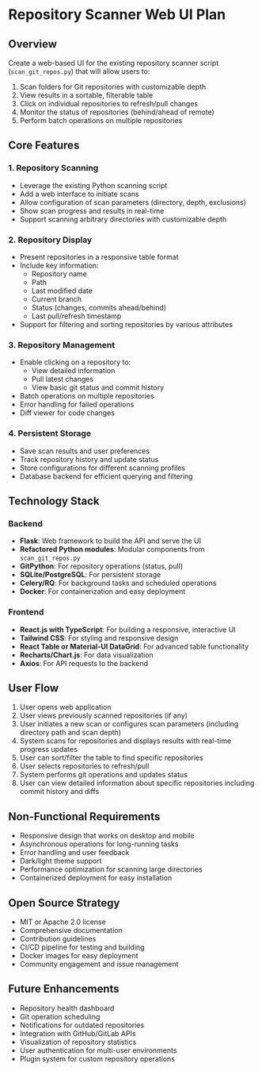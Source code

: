 # Repository Scanner Web UI Plan

## Overview
Create a web-based UI for the existing repository scanner script (`scan_git_repos.py`) that will allow users to:
1. Scan folders for Git repositories with customizable depth
2. View results in a sortable, filterable table
3. Click on individual repositories to refresh/pull changes
4. Monitor the status of repositories (behind/ahead of remote)
5. Perform batch operations on multiple repositories

## Core Features

### 1. Repository Scanning
- Leverage the existing Python scanning script
- Add a web interface to initiate scans
- Allow configuration of scan parameters (directory, depth, exclusions)
- Show scan progress and results in real-time
- Support scanning arbitrary directories with customizable depth

### 2. Repository Display
- Present repositories in a responsive table format
- Include key information:
  - Repository name
  - Path
  - Last modified date
  - Current branch
  - Status (changes, commits ahead/behind)
  - Last pull/refresh timestamp
- Support for filtering and sorting repositories by various attributes

### 3. Repository Management
- Enable clicking on a repository to:
  - View detailed information
  - Pull latest changes
  - View basic git status and commit history
- Batch operations on multiple repositories
- Error handling for failed operations
- Diff viewer for code changes

### 4. Persistent Storage
- Save scan results and user preferences
- Track repository history and update status
- Store configurations for different scanning profiles
- Database backend for efficient querying and filtering

## Technology Stack

### Backend
- **Flask**: Web framework to build the API and serve the UI
- **Refactored Python modules**: Modular components from `scan_git_repos.py`
- **GitPython**: For repository operations (status, pull)
- **SQLite/PostgreSQL**: For persistent storage
- **Celery/RQ**: For background tasks and scheduled operations
- **Docker**: For containerization and easy deployment

### Frontend
- **React.js with TypeScript**: For building a responsive, interactive UI
- **Tailwind CSS**: For styling and responsive design
- **React Table or Material-UI DataGrid**: For advanced table functionality
- **Recharts/Chart.js**: For data visualization
- **Axios**: For API requests to the backend

## User Flow
1. User opens web application
2. User views previously scanned repositories (if any)
3. User initiates a new scan or configures scan parameters (including directory path and scan depth)
4. System scans for repositories and displays results with real-time progress updates
5. User can sort/filter the table to find specific repositories
6. User selects repositories to refresh/pull
7. System performs git operations and updates status
8. User can view detailed information about specific repositories including commit history and diffs

## Non-Functional Requirements
- Responsive design that works on desktop and mobile
- Asynchronous operations for long-running tasks
- Error handling and user feedback
- Dark/light theme support
- Performance optimization for scanning large directories
- Containerized deployment for easy installation

## Open Source Strategy
- MIT or Apache 2.0 license
- Comprehensive documentation
- Contribution guidelines
- CI/CD pipeline for testing and building
- Docker images for easy deployment
- Community engagement and issue management

## Future Enhancements
- Repository health dashboard
- Git operation scheduling
- Notifications for outdated repositories
- Integration with GitHub/GitLab APIs
- Visualization of repository statistics
- User authentication for multi-user environments
- Plugin system for custom repository operations
